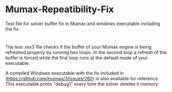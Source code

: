 # Mumax-Repeatibility-Fix
Test file for solver buffer fix in Mumax and windows executable including the fix
#

The test .mx3 file checks if the buffer of your Mumax engine is being refreshed properly by running two loops. 
In the second loop a refresh of the buffer is forced while the first loop runs at the default mode of your executable.

A compiled Windows executable with the fix included in (https://github.com/mumax/3/issues/260) is also available for reference.
This executable prints "debug1" every time the solver deletes it memory.
